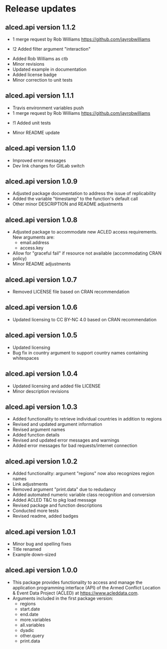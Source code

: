 
# Release updates

<!-- 
## alced.api version 1.1.3
* Added functionality to do immediate geographic/temporal aggregation
* Resized README example data retrieval
* 1 merge request by Rob Williams https://github.com/jayrobwilliams 
+ !3 Bug fix: %20 instead of % for white spaces in country names
 -->

## alced.api version 1.1.2
* 1 merge request by Rob Williams https://github.com/jayrobwilliams 
+ !2 Added filter argument "interaction"
* Added Rob Williams as ctb
* Minor revisions
* Updated example in documentation
* Added license badge
* Minor correction to unit tests


## alced.api version 1.1.1
* Travis environment variables push
* 1 merge request by Rob Williams https://github.com/jayrobwilliams 
+ !1 Added unit tests
* Minor README update


## alced.api version 1.1.0
* Improved error messages
* Dev link changes for GitLab switch


## alced.api version 1.0.9
* Adjusted package documentation to address the issue of replicability
* Added the variable "timestamp" to the function's default call
* Other minor DESCRIPTION and README adjustments


## alced.api version 1.0.8
* Adjusted package to accommodate new ACLED access requirements. New arguments are:
  + email.address
  + access.key
* Allow for "graceful fail" if resource not available (accommodating CRAN policy)
* Minor README adjustments


## alced.api version 1.0.7
* Removed LICENSE file based on CRAN recommendation


## alced.api version 1.0.6
* Updated licensing to CC BY-NC 4.0 based on CRAN recommendation


## alced.api version 1.0.5
* Updated licensing
* Bug fix in country argument to support country names containing whitespaces


## alced.api version 1.0.4
* Updated licensing and added file LICENSE
* Minor description revisions


## alced.api version 1.0.3
* Added functionality to retrieve individual countries in addition to regions
* Revised and updated argument information
* Revised argument names
* Added function details
* Revised and updated error messages and warnings
* Added error messages for bad requests/internet connection


## alced.api version 1.0.2

* Added functionality: argument "regions" now also recognizes region names
* Link adjustments
* Removed argument "print.data" due to redudancy
* Added automated numeric variable class recognition and conversion
* Added ACLED T&C to pkg load message
* Revised package and function descriptions
* Conducted more tests
* Revised readme, added badges


## alced.api version 1.0.1

* Minor bug and spelling fixes 
* Title renamed
* Example down-sized


## alced.api version 1.0.0

* This package provides functionality to access and manage the application programming interface (API) of the Armed Conflict Location & Event Data Project (ACLED) at https://www.acleddata.com.
* Arguments included in the first package version: 
  + regions
  + start.date
  + end.date
  + more.variables
  + all.variables
  + dyadic
  + other.query
  + print.data

